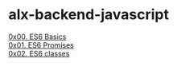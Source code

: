 
# alx-backend-javascript  
[0x00. ES6 Basics](https://intranet.alxswe.com/projects/1224#task-11563)  
[0x01. ES6 Promises](https://intranet.alxswe.com/projects/1225)  
[0x02. ES6 classes](https://intranet.alxswe.com/projects/1226)  


